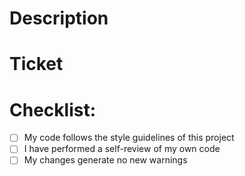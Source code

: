 # Description

# Ticket

# Checklist:

- [ ] My code follows the style guidelines of this project
- [ ] I have performed a self-review of my own code
- [ ] My changes generate no new warnings